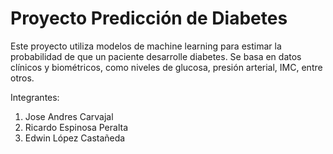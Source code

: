 # Proyecto Predicción de Diabetes

Este proyecto utiliza modelos de machine learning para estimar la probabilidad de que un paciente desarrolle diabetes. Se basa en datos clínicos y biométricos, como niveles de glucosa, presión arterial, IMC, entre otros.

Integrantes: 

1. Jose Andres Carvajal
2. Ricardo Espinosa Peralta
3. Edwin López Castañeda
